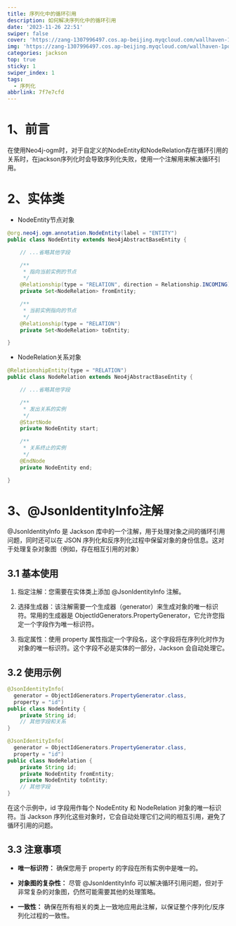 ```yaml
---
title: 序列化中的循环引用
description: 如何解决序列化中的循环引用
date: '2023-11-26 22:51'
swiper: false
cover: 'https://zang-1307996497.cos.ap-beijing.myqcloud.com/wallhaven-1pol63.png'
img: 'https://zang-1307996497.cos.ap-beijing.myqcloud.com/wallhaven-1pol63.png'
categories: jackson
top: true
sticky: 1
swiper_index: 1
tags:
  - 序列化
abbrlink: 7f7e7cfd
---
```


# 1、前言
在使用Neo4j-ogm时，对于自定义的NodeEntity和NodeRelation存在循环引用的关系时，在jackson序列化时会导致序列化失败，使用一个注解用来解决循环引用。
# 2、实体类
- NodeEntity节点对象
```java
@org.neo4j.ogm.annotation.NodeEntity(label = "ENTITY")
public class NodeEntity extends Neo4jAbstractBaseEntity {

    // ...省略其他字段

    /**
     * 指向当前实例的节点
     */
    @Relationship(type = "RELATION", direction = Relationship.INCOMING)
    private Set<NodeRelation> fromEntity;

    /**
     * 当前实例指向的节点
     */
    @Relationship(type = "RELATION")
    private Set<NodeRelation> toEntity;

}
```
- NodeRelation关系对象

```java
@RelationshipEntity(type = "RELATION")
public class NodeRelation extends Neo4jAbstractBaseEntity {

    // ...省略其他字段

    /**
     * 发出关系的实例
     */
    @StartNode
    private NodeEntity start;

    /**
     * 关系终止的实例
     */
    @EndNode
    private NodeEntity end;

}
```
# 3、@JsonIdentityInfo注解

@JsonIdentityInfo 是 Jackson 库中的一个注解，用于处理对象之间的循环引用问题，同时还可以在 JSON 序列化和反序列化过程中保留对象的身份信息。这对于处理复杂对象图（例如，存在相互引用的对象）

## 3.1 基本使用
1. 指定注解：您需要在实体类上添加 @JsonIdentityInfo 注解。

2. 选择生成器：该注解需要一个生成器（generator）来生成对象的唯一标识符。常用的生成器是 ObjectIdGenerators.PropertyGenerator，它允许您指定一个字段作为唯一标识符。
3. 指定属性：使用 property 属性指定一个字段名，这个字段将在序列化时作为对象的唯一标识符。这个字段不必是实体的一部分，Jackson 会自动处理它。

## 3.2 使用示例

```java
@JsonIdentityInfo(
  generator = ObjectIdGenerators.PropertyGenerator.class, 
  property = "id")
public class NodeEntity {
    private String id;
    // 其他字段和关系
}

@JsonIdentityInfo(
  generator = ObjectIdGenerators.PropertyGenerator.class, 
  property = "id")
public class NodeRelation {
    private String id;
    private NodeEntity fromEntity;
    private NodeEntity toEntity;
    // 其他字段
}

```

在这个示例中，id 字段用作每个 NodeEntity 和 NodeRelation 对象的唯一标识符。当 Jackson 序列化这些对象时，它会自动处理它们之间的相互引用，避免了循环引用的问题。

## 3.3 注意事项
- **唯一标识符：** 确保您用于 property 的字段在所有实例中是唯一的。

- **对象图的复杂性：** 尽管 @JsonIdentityInfo 可以解决循环引用问题，但对于非常复杂的对象图，仍然可能需要其他的处理策略。

- **一致性：** 确保在所有相关的类上一致地应用此注解，以保证整个序列化/反序列化过程的一致性。